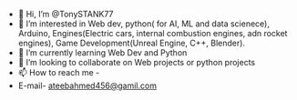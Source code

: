 - 👋 Hi, I’m @TonySTANK77
- 👀 I’m interested in Web dev, python( for AI, ML and data scienece), Arduino, Engines(Electric cars, internal combustion engines, adn rocket engines), Game Development(Unreal Engine, C++, Blender).
- 🌱 I’m currently learning Web Dev and Python
- 💞️ I’m looking to collaborate on Web projects or python projects
- 📫 How to reach me -
- E-mail- ateebahmed456@gamil.com

<!---
TonySTANK77/TonySTANK77 is a ✨ special ✨ repository because its `README.md` (this file) appears on your GitHub profile.
You can click the Preview link to take a look at your changes.
--->
